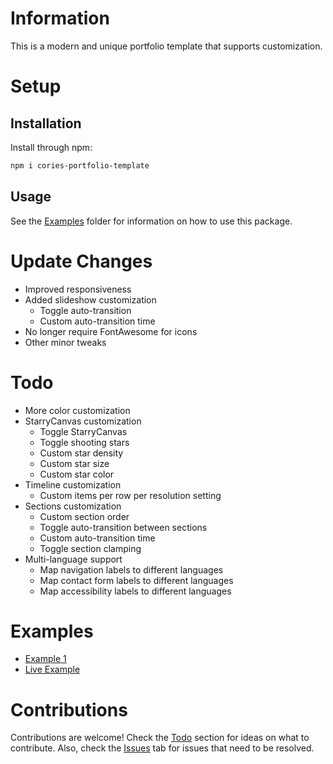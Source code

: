 # Information
This is a modern and unique portfolio template that supports customization.

# Setup

## Installation
Install through npm:
```bash
npm i cories-portfolio-template
```

## Usage
See the [Examples](examples) folder for information on how to use this package.

# Update Changes
- Improved responsiveness
- Added slideshow customization
    - Toggle auto-transition
    - Custom auto-transition time
- No longer require FontAwesome for icons
- Other minor tweaks

# Todo
- More color customization
- StarryCanvas customization
    - Toggle StarryCanvas
    - Toggle shooting stars
    - Custom star density
    - Custom star size
    - Custom star color
- Timeline customization
    - Custom items per row per resolution setting
- Sections customization
    - Custom section order
    - Toggle auto-transition between sections
    - Custom auto-transition time
    - Toggle section clamping
- Multi-language support
    - Map navigation labels to different languages
    - Map contact form labels to different languages
    - Map accessibility labels to different languages

# Examples
- [Example 1](examples/example1)
- [Live Example](https://coriewatson.me)

# Contributions
Contributions are welcome! Check the [Todo](#todo) section for ideas on what to contribute. Also, check the [Issues](https://github.com/CorieW/Cories-Portfolio-Template/issues) tab for issues that need to be resolved.
